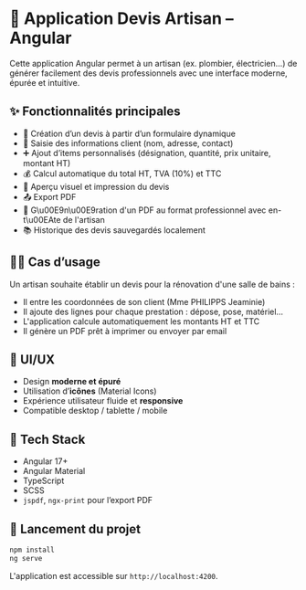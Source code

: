 # 💼 Application Devis Artisan – Angular

Cette application Angular permet à un artisan (ex. plombier, électricien…) de générer facilement des devis professionnels avec une interface moderne, épurée et intuitive.

## ✨ Fonctionnalités principales

- 🧾 Création d’un devis à partir d’un formulaire dynamique
- 👤 Saisie des informations client (nom, adresse, contact)
- ➕ Ajout d’items personnalisés (désignation, quantité, prix unitaire, montant HT)
- 💰 Calcul automatique du total HT, TVA (10%) et TTC
- 📄 Aperçu visuel et impression du devis
- 📤 Export PDF
- 📑 G\u00E9n\u00E9ration d'un PDF au format professionnel avec en-t\u00EAte de l'artisan
- 📚 Historique des devis sauvegardés localement

## 🧑‍💻 Cas d’usage

Un artisan souhaite établir un devis pour la rénovation d'une salle de bains :
- Il entre les coordonnées de son client (Mme PHILIPPS Jeaminie)
- Il ajoute des lignes pour chaque prestation : dépose, pose, matériel…
- L'application calcule automatiquement les montants HT et TTC
- Il génère un PDF prêt à imprimer ou envoyer par email

## 🎨 UI/UX

- Design **moderne et épuré**
- Utilisation d’**icônes** (Material Icons)
- Expérience utilisateur fluide et **responsive**
- Compatible desktop / tablette / mobile

## 🧰 Tech Stack

- Angular 17+
- Angular Material
- TypeScript
- SCSS
- `jspdf`, `ngx-print` pour l’export PDF

## 🚀 Lancement du projet

```bash
npm install
ng serve
```

L'application est accessible sur `http://localhost:4200`.
